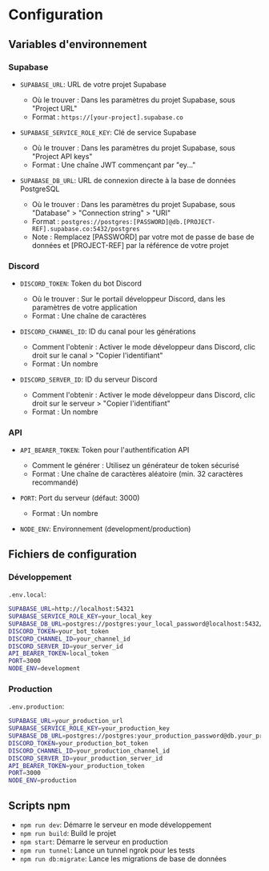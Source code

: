 # Configuration

## Variables d'environnement

### Supabase

- `SUPABASE_URL`: URL de votre projet Supabase
  - Où le trouver : Dans les paramètres du projet Supabase, sous "Project URL"
  - Format : `https://[your-project].supabase.co`

- `SUPABASE_SERVICE_ROLE_KEY`: Clé de service Supabase
  - Où le trouver : Dans les paramètres du projet Supabase, sous "Project API keys"
  - Format : Une chaîne JWT commençant par "ey..."

- `SUPABASE_DB_URL`: URL de connexion directe à la base de données PostgreSQL
  - Où le trouver : Dans les paramètres du projet Supabase, sous "Database" > "Connection string" > "URI"
  - Format : `postgres://postgres:[PASSWORD]@db.[PROJECT-REF].supabase.co:5432/postgres`
  - Note : Remplacez [PASSWORD] par votre mot de passe de base de données et [PROJECT-REF] par la référence de votre projet

### Discord

- `DISCORD_TOKEN`: Token du bot Discord
  - Où le trouver : Sur le portail développeur Discord, dans les paramètres de votre application
  - Format : Une chaîne de caractères

- `DISCORD_CHANNEL_ID`: ID du canal pour les générations
  - Comment l'obtenir : Activer le mode développeur dans Discord, clic droit sur le canal > "Copier l'identifiant"
  - Format : Un nombre

- `DISCORD_SERVER_ID`: ID du serveur Discord
  - Comment l'obtenir : Activer le mode développeur dans Discord, clic droit sur le serveur > "Copier l'identifiant"
  - Format : Un nombre

### API

- `API_BEARER_TOKEN`: Token pour l'authentification API
  - Comment le générer : Utilisez un générateur de token sécurisé
  - Format : Une chaîne de caractères aléatoire (min. 32 caractères recommandé)

- `PORT`: Port du serveur (défaut: 3000)
  - Format : Un nombre

- `NODE_ENV`: Environnement (development/production)

## Fichiers de configuration

### Développement
`.env.local`:
```bash
SUPABASE_URL=http://localhost:54321
SUPABASE_SERVICE_ROLE_KEY=your_local_key
SUPABASE_DB_URL=postgres://postgres:your_local_password@localhost:5432/postgres
DISCORD_TOKEN=your_bot_token
DISCORD_CHANNEL_ID=your_channel_id
DISCORD_SERVER_ID=your_server_id
API_BEARER_TOKEN=local_token
PORT=3000
NODE_ENV=development
```

### Production
`.env.production`:
```bash
SUPABASE_URL=your_production_url
SUPABASE_SERVICE_ROLE_KEY=your_production_key
SUPABASE_DB_URL=postgres://postgres:your_production_password@db.your_project.supabase.co:5432/postgres
DISCORD_TOKEN=your_production_bot_token
DISCORD_CHANNEL_ID=your_production_channel_id
DISCORD_SERVER_ID=your_production_server_id
API_BEARER_TOKEN=your_production_token
PORT=3000
NODE_ENV=production
```

## Scripts npm

- `npm run dev`: Démarre le serveur en mode développement
- `npm run build`: Build le projet
- `npm start`: Démarre le serveur en production
- `npm run tunnel`: Lance un tunnel ngrok pour les tests
- `npm run db:migrate`: Lance les migrations de base de données
